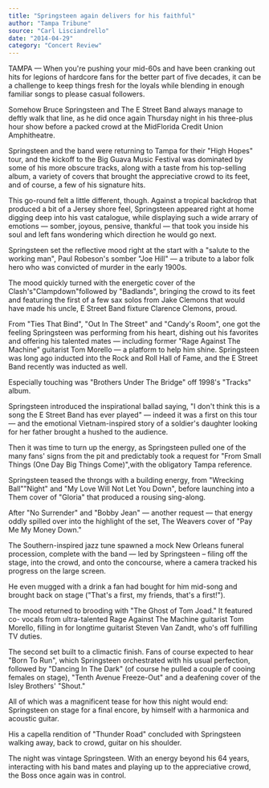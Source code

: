 ```yaml
---
title: "Springsteen again delivers for his faithful"
author: "Tampa Tribune"
source: "Carl Lisciandrello"
date: "2014-04-29"
category: "Concert Review"
---
```


TAMPA — When you're pushing your mid-60s and have been cranking out hits for legions of hardcore fans for the better part of five decades, it can be a challenge to keep things fresh for the loyals while blending in enough familiar songs to please casual followers.

Somehow Bruce Springsteen and The E Street Band always manage to deftly walk that line, as he did once again Thursday night in his three-plus hour show before a packed crowd at the MidFlorida Credit Union Amphitheatre.

Springsteen and the band were returning to Tampa for their "High Hopes" tour, and the kickoff to the Big Guava Music Festival was dominated by some of his more obscure tracks, along with a taste from his top-selling album, a variety of covers that brought the appreciative crowd to its feet, and of course, a few of his signature hits.

This go-round felt a little different, though. Against a tropical backdrop that produced a bit of a Jersey shore feel, Springsteen appeared right at home digging deep into his vast catalogue, while displaying such a wide arrary of emotions — somber, joyous, pensive, thankful — that took you inside his soul and left fans wondering which direction he would go next.

Springsteen set the reflective mood right at the start with a "salute to the working man", Paul Robeson's somber "Joe Hill" — a tribute to a labor folk hero who was convicted of murder in the early 1900s.

The mood quickly turned with the energetic cover of the Clash's"Clampdown"followed by "Badlands", bringing the crowd to its feet and featuring the first of a few sax solos from Jake Clemons that would have made his uncle, E Street Band fixture Clarence Clemons, proud.

From "Ties That Bind", "Out In The Street" and "Candy's Room", one got the feeling Springsteen was performing from his heart, dishing out his favorites and offering his talented mates — including former "Rage Against The Machine" guitarist Tom Morello — a platform to help him shine. Springsteen was long ago inducted into the Rock and Roll Hall of Fame, and the E Street Band recently was inducted as well.

Especially touching was "Brothers Under The Bridge" off 1998's "Tracks" album.

Springsteen introduced the inspirational ballad saying, "I don't think this is a song the E Street Band has ever played" — indeed it was a first on this tour — and the emotional Vietnam-inspired story of a soldier's daughter looking for her father brought a hushed to the audience.

Then it was time to turn up the energy, as Springsteen pulled one of the many fans' signs from the pit and predictably took a request for "From Small Things (One Day Big Things Come)",with the obligatory Tampa reference.

Springsteen teased the throngs with a building energy, from "Wrecking Ball""Night" and "My Love Will Not Let You Down", before launching into a Them cover of "Gloria" that produced a rousing sing-along.

After "No Surrender" and "Bobby Jean" — another request — that energy oddly spilled over into the highlight of the set, The Weavers cover of "Pay Me My Money Down."

The Southern-inspired jazz tune spawned a mock New Orleans funeral procession, complete with the band — led by Springsteen – filing off the stage, into the crowd, and onto the concourse, where a camera tracked his progress on the large screen.

He even mugged with a drink a fan had bought for him mid-song and brought back on stage ("That's a first, my friends, that's a first!").

The mood returned to brooding with "The Ghost of Tom Joad." It featured co- vocals from ultra-talented Rage Against The Machine guitarist Tom Morello, filling in for longtime guitarist Steven Van Zandt, who's off fulfilling TV duties.

The second set built to a climactic finish. Fans of course expected to hear "Born To Run", which Springsteen orchestrated with his usual perfection, followed by "Dancing In The Dark" (of course he pulled a couple of cooing females on stage), "Tenth Avenue Freeze-Out" and a deafening cover of the Isley Brothers' "Shout."

All of which was a magnificent tease for how this night would end: Springsteen on stage for a final encore, by himself with a harmonica and acoustic guitar.

His a capella rendition of "Thunder Road" concluded with Springsteen walking away, back to crowd, guitar on his shoulder.

The night was vintage Springsteen. With an energy beyond his 64 years, interacting with his band mates and playing up to the appreciative crowd, the Boss once again was in control.
